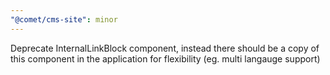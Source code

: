 ```yaml
---
"@comet/cms-site": minor
---
```


Deprecate InternalLinkBlock component, instead there should be a copy of this component in the application for flexibility (eg. multi langauge support)
